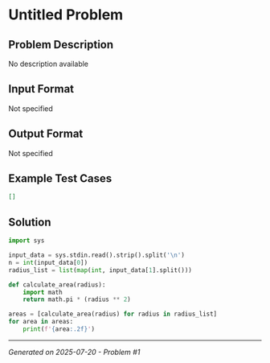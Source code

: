 # Untitled Problem

## Problem Description
No description available

## Input Format
Not specified

## Output Format
Not specified

## Example Test Cases
```json
[]
```

## Solution
```python
import sys

input_data = sys.stdin.read().strip().split('\n')
n = int(input_data[0])
radius_list = list(map(int, input_data[1].split()))

def calculate_area(radius):
    import math
    return math.pi * (radius ** 2)

areas = [calculate_area(radius) for radius in radius_list]
for area in areas:
    print(f'{area:.2f}')
```

---
*Generated on 2025-07-20 - Problem #1*